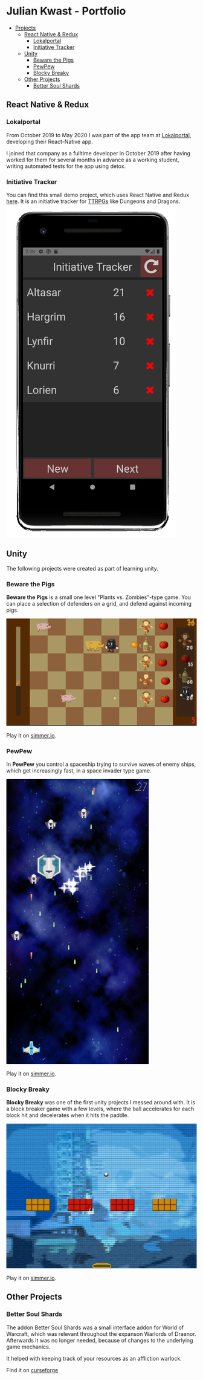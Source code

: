 # Julian Kwast - Portfolio

* [Projects](#projects)
  * [React Native & Redux](#RNR)
    * [Lokalportal](#LoPo)
    * [Initiative Tracker](#Init)
  * [Unity](#BewarePigs)
    * [Beware the Pigs](#BewarePigs)
    * [PewPew](#PewPew)
    * [Blocky Breaky](#blocky)
  * [Other Projects](#other)
    * [Better Soul Shards](#bss)

## React Native & Redux
<a name="RNR"></a>

### Lokalportal
<a name="LoPo"></a>

From October 2019 to May 2020 I was part of the app team at [Lokalportal](https://lokalportal.de), developing their React-Native app.

I joined that company as a fulltime developer in October 2019 after having worked for them for several months in advance as a working student, writing automated tests for the app using detox.

### Initiative Tracker
<a name="Init"></a>

You can find this small demo project, which uses React Native and Redux [here](https://github.com/digorath/init).
It is an initiative tracker for [TTRPGs](https://en.wikipedia.org/wiki/Tabletop_role-playing_game) like Dungeons and Dragons.
![Initiative Tracker](./Init.png)

## Unity

<a name="projects"></a>
The following projects were created as part of learning unity.

### Beware the Pigs 
<a name="BewarePigs"></a>

**Beware the Pigs** is a small one level "Plants vs. Zombies"-type game. You can place a selection of defenders on a grid, and defend against incoming pigs.

![Beware the Pigs Image](./BewarePigs.png "Beware the Pigs")

Play it on [simmer.io](https://simmer.io/@digorath/beware-the-pigs).

### PewPew
<a name="PewPew"></a>

In **PewPew** you control a spaceship trying to survive waves of enemy ships, which get increasingly fast, in a space invader type game.

![PewPew Image](./PewPew.png "PewPew pew pew pew!")

Play it on [simmer.io](https://simmer.io/@digorath/pewpew).

### Blocky Breaky 
<a name="blocky"></a>

**Blocky Breaky** was one of the first unity projects I messed around with. It is a block breaker game with a few levels, where the ball accelerates for each block hit and decelerates when it hits the paddle.

![Blocky Breaky Image](./BlockyBreaky.png "PewPew pew pew pew!")

Play it on [simmer.io](https://simmer.io/@digorath/blockybreaky).

## Other Projects
<a name="other"></a>

### Better Soul Shards
<a name="bss"></a>

The addon Better Soul Shards was a small interface addon for World of Warcraft, which was relevant throughout the expanson Warlords of Draenor. Afterwards it was no longer needed, because of changes to the underlying game mechanics. 

It helped with keeping track of your resources as an affliction warlock.

Find it on [curseforge](https://www.curseforge.com/wow/addons/bss)